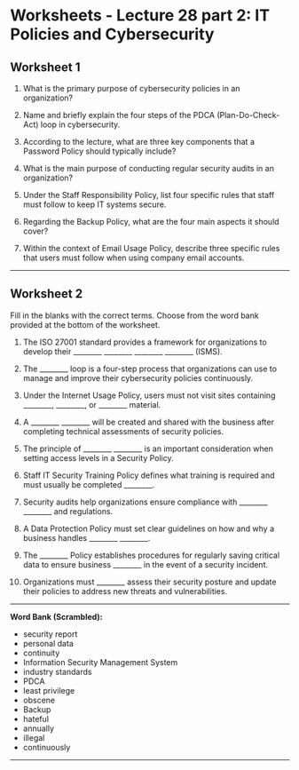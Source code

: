 # Worksheets - Lecture 28 part 2: IT Policies and Cybersecurity

## Worksheet 1

1. What is the primary purpose of cybersecurity policies in an organization?

2. Name and briefly explain the four steps of the PDCA (Plan-Do-Check-Act) loop in cybersecurity.

3. According to the lecture, what are three key components that a Password Policy should typically include?

4. What is the main purpose of conducting regular security audits in an organization?

5. Under the Staff Responsibility Policy, list four specific rules that staff must follow to keep IT systems secure.

6. Regarding the Backup Policy, what are the four main aspects it should cover?

7. Within the context of Email Usage Policy, describe three specific rules that users must follow when using company email accounts.

---

## Worksheet 2

Fill in the blanks with the correct terms. Choose from the word bank provided at the bottom of the worksheet.

1. The ISO 27001 standard provides a framework for organizations to develop their ________ ________ ________ ________ (ISMS).

2. The ________ loop is a four-step process that organizations can use to manage and improve their cybersecurity policies continuously.

3. Under the Internet Usage Policy, users must not visit sites containing ________, ________, or ________ material.

4. A ________ ________ will be created and shared with the business after completing technical assessments of security policies.

5. The principle of ________ ________ is an important consideration when setting access levels in a Security Policy.

6. Staff IT Security Training Policy defines what training is required and must usually be completed ________.

7. Security audits help organizations ensure compliance with ________ ________ and regulations.

8. A Data Protection Policy must set clear guidelines on how and why a business handles ________ ________.

9. The ________ Policy establishes procedures for regularly saving critical data to ensure business ________ in the event of a security incident.

10. Organizations must ________ assess their security posture and update their policies to address new threats and vulnerabilities.

---

**Word Bank (Scrambled):**

- security report
- personal data
- continuity
- Information Security Management System
- industry standards
- PDCA
- least privilege
- obscene
- Backup
- hateful
- annually
- illegal
- continuously

---

